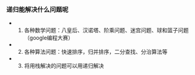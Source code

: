 ### 递归能解决什么问题呢
 * 1. 各种数学问题：八皇后、汉诺塔、阶乘问题、迷宫问题、球和篮子问题（google编程大赛）
 * 2. 各种算法问题：快速排序，归并排序，二分查找、分治算法等
 * 3. 将用栈解决的问题可以用递归解决



